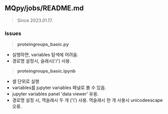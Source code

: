 ## MQpy/jobs/README.md
> Since 2023.01.17. <br/>

###  Issues
>**proteingroups_basic.py**<br/>
- 실행하면, variables 탐색에 어려움.
- 경로명 설정시, 슬래시('/') 사용.

>**proteingroups_basic.ipynb**<br/>
- 셀 단위로 실행
- variables를 jupyter variables 패널로 볼 수 있음.
- jupyter variables panel 'data viewer' 유용.
- 경로명 설정 시, 역슬래시 두 개 ('\\') 사용. 역슬래시 한 개 사용시 unicodeescape 오류.
